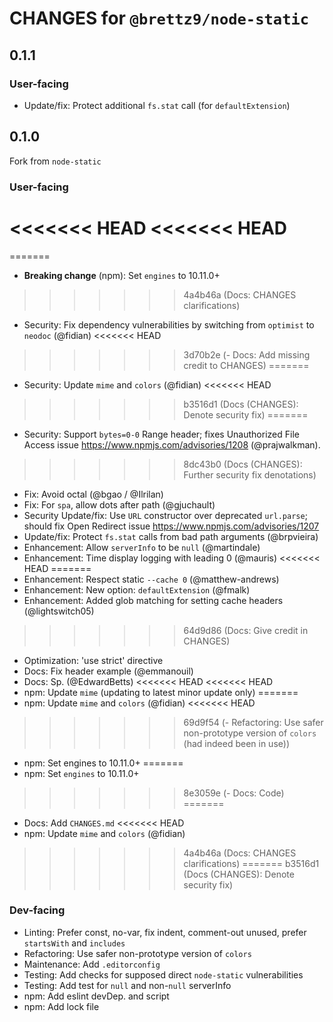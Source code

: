 # CHANGES for `@brettz9/node-static`

## 0.1.1

### User-facing

- Update/fix: Protect additional `fs.stat` call (for `defaultExtension`)

## 0.1.0

Fork from `node-static`

### User-facing

<<<<<<< HEAD
<<<<<<< HEAD
=======
=======
- **Breaking change** (npm): Set `engines` to 10.11.0+
>>>>>>> 4a4b46a (Docs: CHANGES clarifications)
- Security: Fix dependency vulnerabilities by switching from `optimist` to
    `neodoc` (@fidian)
<<<<<<< HEAD
>>>>>>> 3d70b2e (- Docs: Add missing credit to CHANGES)
=======
- Security: Update `mime` and `colors` (@fidian)
<<<<<<< HEAD
>>>>>>> b3516d1 (Docs (CHANGES): Denote security fix)
=======
- Security: Support `bytes=0-0` Range header; fixes
    Unauthorized File Access issue <https://www.npmjs.com/advisories/1208>
    (@prajwalkman).
>>>>>>> 8dc43b0 (Docs (CHANGES): Further security fix denotations)
- Fix: Avoid octal (@bgao / @Ilrilan)
- Fix: For `spa`, allow dots after path (@gjuchault)
- Security Update/fix: Use `URL` constructor over deprecated `url.parse`;
    should fix Open Redirect issue <https://www.npmjs.com/advisories/1207>
- Update/fix: Protect `fs.stat` calls from bad path arguments (@brpvieira)
- Enhancement: Allow `serverInfo` to be `null` (@martindale)
- Enhancement: Time display logging with leading 0 (@mauris)
<<<<<<< HEAD
=======
- Enhancement: Respect static `--cache 0` (@matthew-andrews)
- Enhancement: New option: `defaultExtension` (@fmalk)
- Enhancement: Added glob matching for setting cache headers (@lightswitch05)
>>>>>>> 64d9d86 (Docs: Give credit in CHANGES)
- Optimization: 'use strict' directive
- Docs: Fix header example (@emmanouil)
- Docs: Sp. (@EdwardBetts)
<<<<<<< HEAD
<<<<<<< HEAD
- npm: Update `mime` (updating to latest minor update only)
=======
- npm: Update `mime` and `colors` (@fidian)
<<<<<<< HEAD
>>>>>>> 69d9f54 (- Refactoring: Use safer non-prototype version of `colors` (had indeed been in use))
- npm: Set engines to 10.11.0+
=======
- npm: Set `engines` to 10.11.0+
>>>>>>> 8e3059e (- Docs: Code)
=======
- Docs: Add `CHANGES.md`
<<<<<<< HEAD
- npm: Update `mime` and `colors` (@fidian)
>>>>>>> 4a4b46a (Docs: CHANGES clarifications)
=======
>>>>>>> b3516d1 (Docs (CHANGES): Denote security fix)

### Dev-facing

- Linting: Prefer const, no-var, fix indent, comment-out unused,
    prefer `startsWith` and `includes`
- Refactoring: Use safer non-prototype version of `colors`
- Maintenance: Add `.editorconfig`
- Testing: Add checks for supposed direct `node-static` vulnerabilities
- Testing: Add test for `null` and non-`null` serverInfo
- npm: Add eslint devDep. and script
- npm: Add lock file
